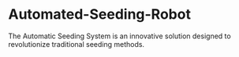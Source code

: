 # Automated-Seeding-Robot
The Automatic Seeding System is an innovative solution designed to revolutionize traditional seeding methods.
